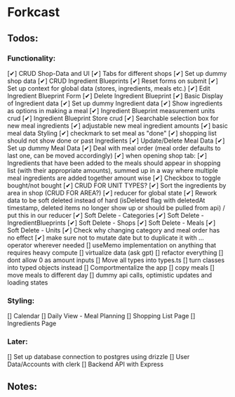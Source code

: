 # Forkcast

## Todos:

### Functionality:

[✔] CRUD Shop-Data and UI
[✔] Tabs for different shops
[✔] Set up dummy shop data
[✔] CRUD Ingredient Blueprints
[✔] Reset forms on submit
[✔] Set up context for global data (stores, ingredients, meals etc.)
[✔] Edit Ingredient Blueprint Form
[✔] Delete Ingredient Blueprint
[✔] Basic Display of Ingredient data
[✔] Set up dummy Ingredient data
[✔] Show ingredients as options in making a meal
[✔] Ingredient Blueprint measurement units crud
[✔] Ingredient Blueprint Store crud
[✔] Searchable selection box for new meal ingredients
[✔] adjustable new meal ingredient amounts
[✔] basic meal data Styling
[✔] checkmark to set meal as "done"
[✔] shopping list should not show done or past Ingredients
[✔] Update/Delete Meal Data
[✔] Set up dummy Meal Data
[✔] Deal with meal order (meal order defaults to last one, can be moved accordingly)
[✔] when opening shop tab:
[✔] Ingredients that have been added to the meals should appear in shopping list (with their appropriate amounts), summed up in a way where multiple meal ingredients are added together amount wise
[✔] Checkbox to toggle bought/not bought
[✔] CRUD FOR UNIT TYPES?
[✔] Sort the ingredients by area in shop (CRUD FOR AREA?)
[✔] reducer for global state
[✔] Rework data to be soft deleted instead of hard (isDeleted flag with deletedAt timestamp, deleted items no longer show up or should be pulled from api) / put this in our reducer
[✔] Soft Delete - Categories
[✔] Soft Delete - IngredientBlueprints
[✔] Soft Delete - Shops
[✔] Soft Delete - Meals
[✔] Soft Delete - Units
[✔] Check why changing category and meal order has no effect
[✔] make sure not to mutate date but to duplicate it with ... operator wherever needed
[] useMemo implementation on anything that requires heavy compute
[] virtualize data (ask gpt)
[] refactor everything
[] dont allow 0 as amount inputs
[] Move all types into types.ts
[] turn classes into typed objects instead
[] Comportmentalize the app
[] copy meals
[] move meals to different day
[] dummy api calls, optimistic updates and loading states

### Styling:

[] Calendar
[] Daily View - Meal Planning
[] Shopping List Page
[] Ingredients Page

### Later:

[] Set up database connection to postgres using drizzle
[] User Data/Accounts with clerk
[] Backend API with Express

## Notes:
